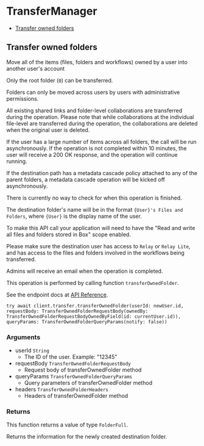 # TransferManager


- [Transfer owned folders](#transfer-owned-folders)

## Transfer owned folders

Move all of the items (files, folders and workflows) owned by a user into
another user's account

Only the root folder (`0`) can be transferred.

Folders can only be moved across users by users with administrative
permissions.

All existing shared links and folder-level collaborations are transferred
during the operation. Please note that while collaborations at the individual
file-level are transferred during the operation, the collaborations are
deleted when the original user is deleted.

If the user has a large number of items across all folders, the call will
be run asynchronously. If the operation is not completed within 10 minutes,
the user will receive a 200 OK response, and the operation will continue running.

If the destination path has a metadata cascade policy attached to any of
the parent folders, a metadata cascade operation will be kicked off
asynchronously.

There is currently no way to check for when this operation is finished.

The destination folder's name will be in the format `{User}'s Files and
Folders`, where `{User}` is the display name of the user.

To make this API call your application will need to have the "Read and write
all files and folders stored in Box" scope enabled.

Please make sure the destination user has access to `Relay` or `Relay Lite`,
and has access to the files and folders involved in the workflows being
transferred.

Admins will receive an email when the operation is completed.

This operation is performed by calling function `transferOwnedFolder`.

See the endpoint docs at
[API Reference](https://developer.box.com/reference/put-users-id-folders-0/).

<!-- sample put_users_id_folders_0 -->
```
try await client.transfer.transferOwnedFolder(userId: newUser.id, requestBody: TransferOwnedFolderRequestBody(ownedBy: TransferOwnedFolderRequestBodyOwnedByField(id: currentUser.id)), queryParams: TransferOwnedFolderQueryParams(notify: false))
```

### Arguments

- userId `String`
  - The ID of the user. Example: "12345"
- requestBody `TransferOwnedFolderRequestBody`
  - Request body of transferOwnedFolder method
- queryParams `TransferOwnedFolderQueryParams`
  - Query parameters of transferOwnedFolder method
- headers `TransferOwnedFolderHeaders`
  - Headers of transferOwnedFolder method


### Returns

This function returns a value of type `FolderFull`.

Returns the information for the newly created
destination folder.


